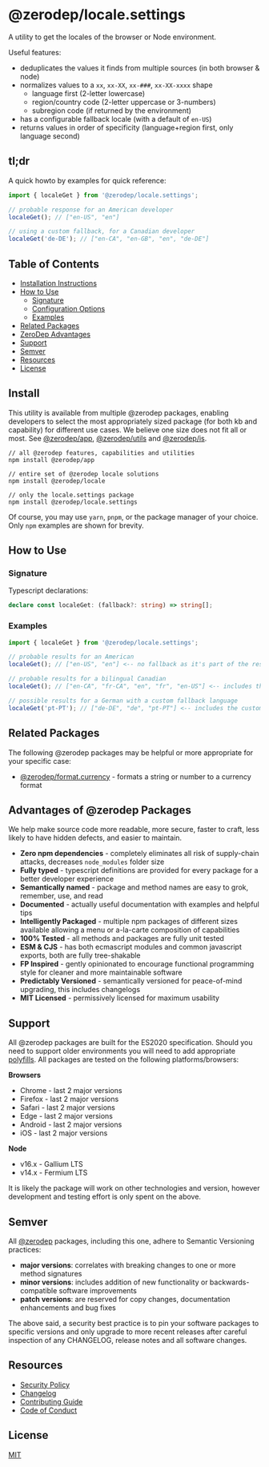 # @zerodep/locale.settings

A utility to get the locales of the browser or Node environment.

Useful features:

- deduplicates the values it finds from multiple sources (in both browser & node)
- normalizes values to a `xx`, `xx-XX`, `xx-###`, `xx-XX-xxxx` shape
  - language first (2-letter lowercase)
  - region/country code (2-letter uppercase or 3-numbers)
  - subregion code (if returned by the environment)
- has a configurable fallback locale (with a default of `en-US`)
- returns values in order of specificity (language+region first, only language second)

## tl;dr

A quick howto by examples for quick reference:

```typescript
import { localeGet } from '@zerodep/locale.settings';

// probable response for an American developer
localeGet(); // ["en-US", "en"]

// using a custom fallback, for a Canadian developer
localeGet('de-DE'); // ["en-CA", "en-GB", "en", "de-DE"]
```

## Table of Contents

- [Installation Instructions](#install)
- [How to Use](#how-to-use)
  - [Signature](#signature)
  - [Configuration Options](#configuration-options)
  - [Examples](#examples)
- [Related Packages](#related-packages)
- [ZeroDep Advantages](#advantages-of-zerodep-packages)
- [Support](#support)
- [Semver](#semver)
- [Resources](#resources)
- [License](#license)

## Install

This utility is available from multiple @zerodep packages, enabling developers to select the most appropriately sized package (for both kb and capability) for different use cases. We believe one size does not fit all or most. See [@zerodep/app](https://www.npmjs.com/package/@zerodep/app), [@zerodep/utils](https://www.npmjs.com/package/@zerodep/utils) and [@zerodep/is](https://www.npmjs.com/package/@zerodep/is).

```
// all @zerodep features, capabilities and utilities
npm install @zerodep/app

// entire set of @zerodep locale solutions
npm install @zerodep/locale

// only the locale.settings package
npm install @zerodep/locale.settings
```

Of course, you may use `yarn`, `pnpm`, or the package manager of your choice. Only `npm` examples are shown for brevity.

## How to Use

### Signature

Typescript declarations:

```typescript
declare const localeGet: (fallback?: string) => string[];
```

### Examples

```typescript
import { localeGet } from '@zerodep/locale.settings';

// probable results for an American
localeGet(); // ["en-US", "en"] <-- no fallback as it's part of the result set

// probable results for a bilingual Canadian
localeGet(); // ["en-CA", "fr-CA", "en", "fr", "en-US"] <-- includes the default fallback last

// possible results for a German with a custom fallback language
localeGet('pt-PT'); // ["de-DE", "de", "pt-PT"] <-- includes the custom fallback last
```

## Related Packages

The following @zerodep packages may be helpful or more appropriate for your specific case:

- [@zerodep/format.currency](https://www.npmjs.com/package/@zerodep/format.currency) - formats a string or number to a currency format

## Advantages of @zerodep Packages

We help make source code more readable, more secure, faster to craft, less likely to have hidden defects, and easier to maintain.

- **Zero npm dependencies** - completely eliminates all risk of supply-chain attacks, decreases `node_modules` folder size
- **Fully typed** - typescript definitions are provided for every package for a better developer experience
- **Semantically named** - package and method names are easy to grok, remember, use, and read
- **Documented** - actually useful documentation with examples and helpful tips
- **Intelligently Packaged** - multiple npm packages of different sizes available allowing a menu or a-la-carte composition of capabilities
- **100% Tested** - all methods and packages are fully unit tested
- **ESM & CJS** - has both ecmascript modules and common javascript exports, both are fully tree-shakable
- **FP Inspired** - gently opinionated to encourage functional programming style for cleaner and more maintainable software
- **Predictably Versioned** - semantically versioned for peace-of-mind upgrading, this includes changelogs
- **MIT Licensed** - permissively licensed for maximum usability

## Support

All @zerodep packages are built for the ES2020 specification. Should you need to support older environments you will need to add appropriate [polyfills](https://developer.mozilla.org/en-US/docs/Glossary/Polyfill). All packages are tested on the following platforms/browsers:

**Browsers**

- Chrome - last 2 major versions
- Firefox - last 2 major versions
- Safari - last 2 major versions
- Edge - last 2 major versions
- Android - last 2 major versions
- iOS - last 2 major versions

**Node**

- v16.x - Gallium LTS
- v14.x - Fermium LTS

It is likely the package will work on other technologies and version, however development and testing effort is only spent on the above.

## Semver

All [@zerodep](https://github.com/cdepage/zerodep) packages, including this one, adhere to Semantic Versioning practices:

- **major versions**: correlates with breaking changes to one or more method signatures
- **minor versions**: includes addition of new functionality or backwards-compatible software improvements
- **patch versions**: are reserved for copy changes, documentation enhancements and bug fixes

The above said, a security best practice is to pin your software packages to specific versions and only upgrade to more recent releases after careful inspection of any CHANGELOG, release notes and all software changes.

## Resources

- [Security Policy](https://github.com/cdepage/zerodep/blob/main/SECURITY.md)
- [Changelog](https://github.com/cdepage/zerodep/blob/main/packages/locale/locale.settings/CHANGELOG.md)
- [Contributing Guide](https://github.com/cdepage/zerodep/blob/main/CONTRIBUTING.md)
- [Code of Conduct](https://github.com/cdepage/zerodep/blob/main/CODE_OF_CONDUCT.md)

## License

[MIT](https://github.com/cdepage/zerodep/blob/main/LICENSE)
